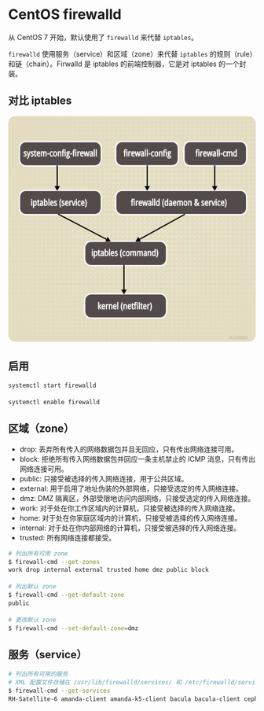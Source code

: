 # CentOS firewalld

从 CentOS 7 开始，默认使用了 `firewalld` 来代替 `iptables`。

`firewalld` 使用服务（service）和区域（zone）来代替 `iptables` 的规则（rule）和链（chain）。Firwalld 是 iptables 的前端控制器，它是对 iptables 的一个封装。

## 对比 iptables

![Firewall stack](.images/firewall_stack.png)

## 启用

```bash
systemctl start firewalld

systemctl enable firewalld
```

## 区域（zone）

* drop: 丢弃所有传入的网络数据包并且无回应，只有传出网络连接可用。
* block: 拒绝所有传入网络数据包并回应一条主机禁止的 ICMP 消息，只有传出网络连接可用。
* public: 只接受被选择的传入网络连接，用于公共区域。
* external: 用于启用了地址伪装的外部网络，只接受选定的传入网络连接。
* dmz: DMZ 隔离区，外部受限地访问内部网络，只接受选定的传入网络连接。
* work: 对于处在你工作区域内的计算机，只接受被选择的传入网络连接。
* home: 对于处在你家庭区域内的计算机，只接受被选择的传入网络连接。
* internal: 对于处在你内部网络的计算机，只接受被选择的传入网络连接。
* trusted: 所有网络连接都接受。

```bash
# 列出所有可用 zone
$ firewall-cmd --get-zones
work drop internal external trusted home dmz public block

# 列出默认 zone
$ firewall-cmd --get-default-zone
public

# 更改默认 zone
$ firewall-cmd --set-default-zone=dmz
```

## 服务（service）

```bash
# 列出所有可用的服务
# XML 配置文件存储在 /usr/lib/firewalld/services/ 和 /etc/firewalld/services/
$ firewall-cmd --get-services
RH-Satellite-6 amanda-client amanda-k5-client bacula bacula-client ceph ceph-mon dhcp dhcpv6 dhcpv6-client dns docker-registry dropbox-lansync freeipa-ldap freeipa-ldaps freeipa-replication ftp high-availability http https imap imaps ipp ipp-client ipsec iscsi-target kadmin kerberos kpasswd ldap ldaps libvirt libvirt-tls mdns mosh mountd ms-wbt mysql nfs ntp openvpn pmcd pmproxy pmwebapi pmwebapis pop3 pop3s postgresql privoxy proxy-dhcp ptp pulseaudio puppetmaster radius rpc-bind rsyncd samba samba-client sane smtp smtps snmp snmptrap squid ssh synergy syslog syslog-tls telnet tftp tftp-client tinc tor-socks transmission-client vdsm vnc-server wbem-https xmpp-bosh xmpp-client xmpp-local xmpp-server
```